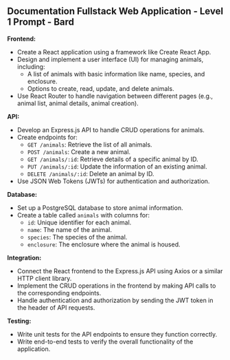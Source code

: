 ## Documentation Fullstack Web Application - Level 1 Prompt - Bard

**Frontend:**

- Create a React application using a framework like Create React App.
- Design and implement a user interface (UI) for managing animals, including:
    - A list of animals with basic information like name, species, and enclosure.
    - Options to create, read, update, and delete animals.
- Use React Router to handle navigation between different pages (e.g., animal list, animal details, animal creation).

**API:**

- Develop an Express.js API to handle CRUD operations for animals.
- Create endpoints for:
    - `GET /animals`: Retrieve the list of all animals.
    - `POST /animals`: Create a new animal.
    - `GET /animals/:id`: Retrieve details of a specific animal by ID.
    - `PUT /animals/:id`: Update the information of an existing animal.
    - `DELETE /animals/:id`: Delete an animal by ID.
- Use JSON Web Tokens (JWTs) for authentication and authorization.

**Database:**

- Set up a PostgreSQL database to store animal information.
- Create a table called `animals` with columns for:
    - `id`: Unique identifier for each animal.
    - `name`: The name of the animal.
    - `species`: The species of the animal.
    - `enclosure`: The enclosure where the animal is housed.

**Integration:**

- Connect the React frontend to the Express.js API using Axios or a similar HTTP client library.
- Implement the CRUD operations in the frontend by making API calls to the corresponding endpoints.
- Handle authentication and authorization by sending the JWT token in the header of API requests.

**Testing:**

- Write unit tests for the API endpoints to ensure they function correctly.
- Write end-to-end tests to verify the overall functionality of the application.